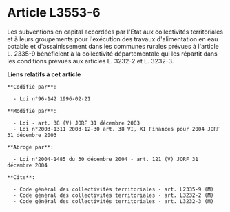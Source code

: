 # Article L3553-6

Les subventions en capital accordées par l'Etat aux collectivités territoriales et à leurs groupements pour l'exécution des
travaux d'alimentation en eau potable et d'assainissement dans les communes rurales prévues à l'article L. 2335-9 bénéficient
à la collectivité départementale qui les répartit dans les conditions prévues aux articles L. 3232-2 et L. 3232-3.

**Liens relatifs à cet article**

	**Codifié par**:

	  - Loi n°96-142 1996-02-21

	**Modifié par**:

	  - Loi - art. 38 (V) JORF 31 décembre 2003
	  - Loi n°2003-1311 2003-12-30 art. 38 VI, XI Finances pour 2004 JORF 31 décembre 2003

	**Abrogé par**:

	  - Loi n°2004-1485 du 30 décembre 2004 - art. 121 (V) JORF 31 décembre 2004

	**Cite**:

	  - Code général des collectivités territoriales - art. L2335-9 (M)
	  - Code général des collectivités territoriales - art. L3232-2 (M)
	  - Code général des collectivités territoriales - art. L3232-3 (M)
